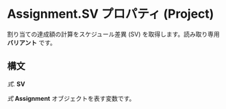 
# Assignment.SV プロパティ (Project)

割り当ての達成額の計算をスケジュール差異 (SV) を取得します。読み取り専用 **バリアント** です。


## 構文

 _式_. **SV**

 _式_ **Assignment** オブジェクトを表す変数です。

